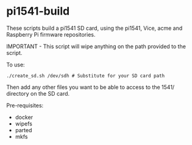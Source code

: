 # pi1541-build

These scripts build a pi1541 SD card, using the pi1541, Vice, acme and Raspberry Pi firmware repositories.

IMPORTANT - This script will wipe anything on the path provided to the script.

To use:

```
./create_sd.sh /dev/sdh # Substitute for your SD card path
```

Then add any other files you want to be able to access to the 1541/ directory on the SD card.

Pre-requisites:
* docker
* wipefs
* parted
* mkfs

